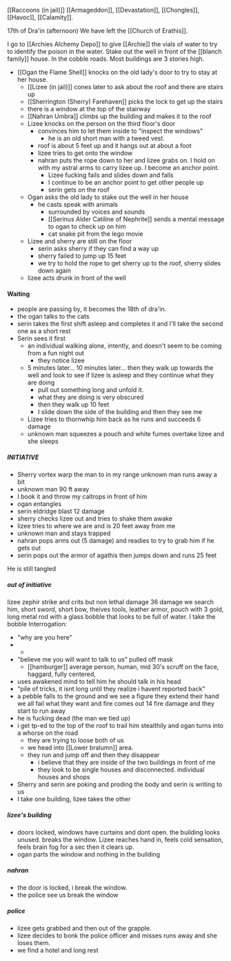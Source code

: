 [[Raccoons (in jail)]] [[Armageddon]], [[Devastation]], [[Chongles]], [[Havoc]], [[Calamity]].

17th of Dra'in (afternoon)
We have left the [[Church of Erathis]]. 

I go to [[Archies Alchemy Depo]] to give [[Archie]] the vials of water to try to identify the poison in the water. 
Stake out the well in front of the [[blanch family]] house. In the cobble roads. Most buildings are 3 stories high. 
- [[Ogan the Flame Shell]] knocks on the old lady's door to try to stay at her house.
	- [[Lizee (in jail)]] cones later to ask about the roof and there are stairs up
	- [[Sherrington (Sherry) Farehaven]] picks the lock to get up the stairs
	- there is a window at the top of the stairway
	- [[Nahran Umbra]] climbs up the building and makes it to the roof
	- Lizee knocks on the person on the third floor's door
		- convinces him to let them inside to "inspect the windows"
			- he is an old short man with a tweed vest. 
		- roof is about 5 feet up and it hangs out at about a foot
		- lizee tries to get onto the window
		- nahran puts the rope down to her and lizee grabs on. I hold on with my astral arms to carry lizee up. I become an anchor point. 
			- Lizee fucking fails and slides down and falls
			- I continue to be an anchor point to get other people up
			- serin gets on the roof
	- Ogan asks the old lady to stake out the well in her house
		- he casts speak with animals
			- surrounded by voices and sounds
			- [[Serinus Alder Catiline of Nephrite]] sends a mental message to ogan to check up on him
			- cat snake pit from the lego movie
	- Lizee and sherry are still on the floor
		- serin asks sherry if they can find a way up
		- sherry failed to jump up 15 feet
		- we try to hold the rope to get sherry up to the roof, sherry slides down again
	- lizee acts drunk in front of the well

#### Waiting
- people are passing by, it becomes the 18th of dra'in. 
- the ogan talks to the cats
- serin takes the first shift asleep and completes it and I'll take the second one as a short rest
- Serin sees it first
	- an individual walking alone, intently, and doesn't seem to be coming from a fun night out
		- they notice lizee
	- 5 minutes later... 10 minutes later... then they walk up towards the well and look to see if lizee is asleep and they continue what they are doing
		- pull out something long and unfold it.
		- what they are doing is very obscured
		- then they walk up 10 feet 
		- I slide down the side of the building and then they see me
	- Lizee tries to thornwhip him back as he runs and succeeds 6 damage
	- unknown man squeezes a pouch and white fumes overtake lizee and she sleeps

##### INITIATIVE
- Sherry vortex warp the man to in my range unknown man runs away a bit
- unknown man 90 ft away 
- I book it and throw my caltrops in front of him
- ogan entangles
- serin eldridge blast 12 damage
- sherry checks lizee out and tries to shake them awake
- lizee tries to where we are and is 20 feet away from me
- unknown man and stays trapped
- nahran pops arms out (5 damage) and readies to try to grab him if he gets out
- serin pops out the armor of agathis then jumps down and runs 25 feet

He is still tangled

##### out of initiative
lizee zephir strike and crits but non lethal damage 36 damage
we search him, short sword, short bow, theives tools, leather armor, pouch with 3 gold, long metal rod with a glass bobble that looks to be full of water. I take the bobble
Interrogation:
- "why are you here"
- -
- "believe me you will want to talk to us" pulled off mask
	- [[hamburger]] average person, human, mid 30's scruff on the face, haggard, fully centered, 
- uses awakened mind to tell him he should talk in his head
- "pile of tricks, it isnt long until they realize i havent reported back"
- a pebble falls to the ground and we see a figure they extend their hand we all fail what they want and fire comes out 14 fire damage and they start to run away
- he is fucking dead (the man we tied up)
- i get tp-ed to the top of the roof to trail him stealthily and ogan turns into a whorse on the road
	- they are trying to loose both of us
	- we head into [[Lower bralumn]] area. 
	- they run and jump off and then they disappear
		- i believe that they are inside of the two buildings in front of me
		- they look to be single houses and disconnected. individual houses and shops
- Sherry and serin are poking and proding the body and serin is writing to us
- I take one building, lizee takes the other

##### lizee's building
- doors locked, windows have curtains and dont open. the building looks unused. breaks the window. Lizee reaches hand in, feels cold sensation, feels brain fog for a sec then it clears up. 
- ogan parts the window and nothing in the building

##### nahran
- the door is locked, i break the window. 
- the police see us break the window

##### police
- lizee gets grabbed and then out of the grapple. 
- lizee decides to bonk the police officer and misses runs away and she loses them.
- we find a hotel and long rest

